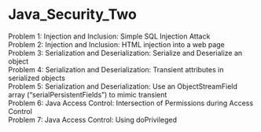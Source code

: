 # Java_Security_Two

Problem 1: Injection and Inclusion: Simple SQL Injection Attack <br/>
Problem 2: Injection and Inclusion: HTML injection into a web page <br/>
Problem 3: Serialization and Deserialization: Serialize and Deserialize an object <br/>
Problem 4: Serialization and Deserialization: Transient attributes in serialized objects <br/>
Problem 5: Serialization and Deserialization: Use an ObjectStreamField array (“serialPersistentFields”) to mimic transient <br/>
Problem 6: Java Access Control: Intersection of Permissions during Access Control <br/>
Problem 7: Java Access Control: Using doPrivileged
